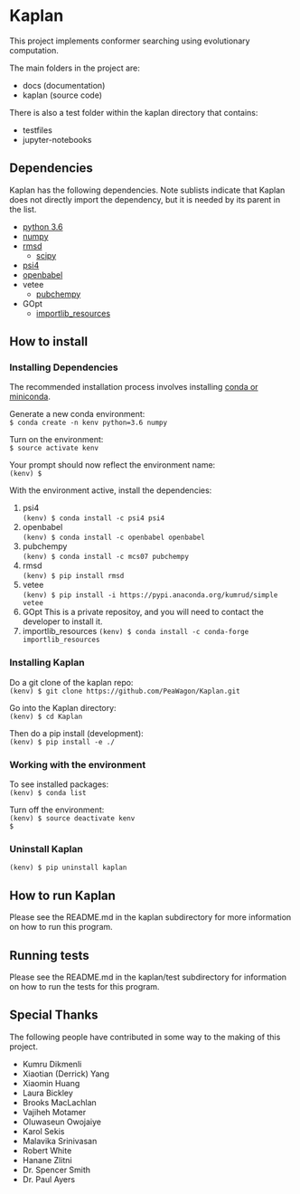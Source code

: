 # Kaplan

This project implements conformer searching using evolutionary computation.

The main folders in the project are:
* docs (documentation)
* kaplan (source code)

There is also a test folder within the kaplan directory that contains:
* testfiles
* jupyter-notebooks

## Dependencies

Kaplan has the following dependencies. Note sublists indicate that Kaplan
does not directly import the dependency, but it is needed by its parent
in the list.

* [python 3.6](https://www.python.org/downloads/)
* [numpy](https://pypi.org/project/numpy/)
* [rmsd](https://github.com/charnley/rmsd)
    * [scipy](https://pypi.org/project/scipy/)
* [psi4](http://www.psicode.org/)
* [openbabel](openbabel.org/docs/current/Installation/install.html)
* vetee
    * [pubchempy](https://pubchempy.readthedocs.io/en/latest/guide/install.html)
* GOpt
    * [importlib_resources](https://importlib-resources.readthedocs.io/en/latest/)

## How to install

### Installing Dependencies

The recommended installation process involves installing [conda or miniconda](https://conda.io/docs/user-guide/install/download.html#anaconda-or-miniconda).

Generate a new conda environment:  
`$ conda create -n kenv python=3.6 numpy`

Turn on the environment:  
`$ source activate kenv`

Your prompt should now reflect the environment name:  
`(kenv) $`

With the environment active, install the dependencies:  
1. psi4  
`(kenv) $ conda install -c psi4 psi4`  
2. openbabel  
`(kenv) $ conda install -c openbabel openbabel`  
3. pubchempy  
`(kenv) $ conda install -c mcs07 pubchempy`  
4. rmsd  
`(kenv) $ pip install rmsd`  
5. vetee  
`(kenv) $ pip install -i https://pypi.anaconda.org/kumrud/simple vetee`
6. GOpt
This is a private repositoy, and you will need to contact the developer to install it.
7. importlib_resources
`(kenv) $ conda install -c conda-forge importlib_resources`

### Installing Kaplan

Do a git clone of the kaplan repo:  
`(kenv) $ git clone https://github.com/PeaWagon/Kaplan.git`

Go into the Kaplan directory:  
`(kenv) $ cd Kaplan`

Then do a pip install (development):  
`(kenv) $ pip install -e ./`

### Working with the environment 

To see installed packages:  
`(kenv) $ conda list`  

Turn off the environment:  
`(kenv) $ source deactivate kenv`  
`$`

### Uninstall Kaplan

`(kenv) $ pip uninstall kaplan`


## How to run Kaplan

Please see the README.md in the kaplan subdirectory for more
information on how to run this program.

## Running tests

Please see the README.md in the kaplan/test subdirectory for
information on how to run the tests for this program.

## Special Thanks

The following people have contributed in some way to the making
of this project.

* Kumru Dikmenli
* Xiaotian (Derrick) Yang
* Xiaomin Huang
* Laura Bickley
* Brooks MacLachlan
* Vajiheh Motamer
* Oluwaseun Owojaiye
* Karol Sekis
* Malavika Srinivasan
* Robert White
* Hanane Zlitni
* Dr. Spencer Smith
* Dr. Paul Ayers



